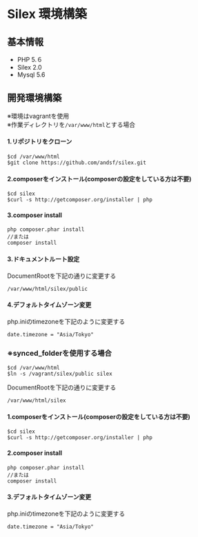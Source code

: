 # Silex 環境構築
## 基本情報
* PHP 5.６
* Silex 2.0
* Mysql 5.6

## 開発環境構築
※環境はvagrantを使用<br>
※作業ディレクトリを`/var/www/html`とする場合


#### 1.リポジトリをクローン

```
$cd /var/www/html
$git clone https://github.com/andsf/silex.git
```

#### 2.composerをインストール(composerの設定をしている方は不要)

```
$cd silex
$curl -s http://getcomposer.org/installer | php
```

#### 3.composer install

```
php composer.phar install
//または
composer install
```

#### 3.ドキュメントルート設定<br>

DocumentRootを下記の通りに変更する
```
/var/www/html/silex/public
```

#### 4.デフォルトタイムゾーン変更
php.iniのtimezoneを下記のように変更する
```
date.timezone = "Asia/Tokyo"
```
### ※synced_folderを使用する場合

```
$cd /var/www/html
$ln -s /vagrant/silex/public silex
```
DocumentRootを下記の通りに変更する
```
/var/www/html/silex
```

#### 1.composerをインストール(composerの設定をしている方は不要)

```
$cd silex
$curl -s http://getcomposer.org/installer | php
```

#### 2.composer install

```
php composer.phar install
//または
composer install
```
#### 3.デフォルトタイムゾーン変更
php.iniのtimezoneを下記のように変更する
```
date.timezone = "Asia/Tokyo"
```
